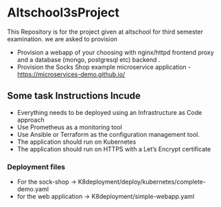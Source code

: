 # Altschool3sProject
This Repository is for the project given at altschool for third semester examination. we are asked to provision 
- Provision a webapp of your choosing with nginx/httpd frontend proxy and a database (mongo, postgresql etc) backend .
- Provision the Socks Shop example microservice application - https://microservices-demo.github.io/

## Some task Instructions Incude
* Everything needs to be deployed using an Infrastructure as Code approach
* Use Prometheus as a monitoring tool
* Use Ansible or Terraform as the configuration management tool.
* The application should run on Kubernetes
* The application should run on HTTPS with a Let’s Encrypt certificate

### Deployment files
* For the sock-shop -> K8deployment/deploy/kubernetes/complete-demo.yaml
* for the web application -> K8deployment/simple-webapp.yaml

